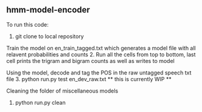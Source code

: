 ## hmm-model-encoder

To run this code:
1. git clone to local repository

Train the model on en_train_tagged.txt which generates a model file with all relavent probabilities and counts
2. Run all the cells from top to bottom, last cell prints the trigram and bigram counts as well as writes to model

Using the model, decode and tag the POS in the raw untagged speech txt file
3. python run.py test en_dev_raw.txt
** this is currently WIP **

Cleaning the folder of miscellaneous models
1. python run.py clean
